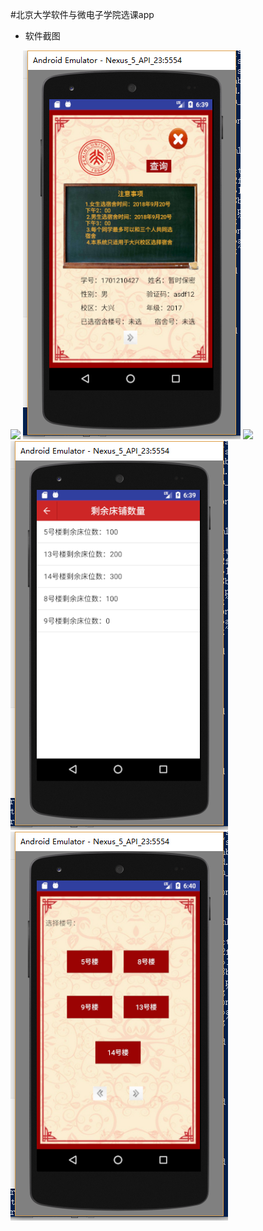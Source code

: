 #北京大学软件与微电子学院选课app


- 软件截图

![](https://github.com/joaming/SelectDormitory/blob/master/img/1.png"个人信息页") ![](https://github.com/joaming/SelectDormitory/blob/master/img/2.png "侧滑菜单页") ![](https://github.com/joaming/SelectDormitory/blob/master/img/3.png"查询剩余床位数页") ![](https://github.com/joaming/SelectDormitory/blob/master/img/4.png "选择宿舍页") ![](https://github.com/joaming/SelectDormitory/blob/master/img/5.png "选择成功页")